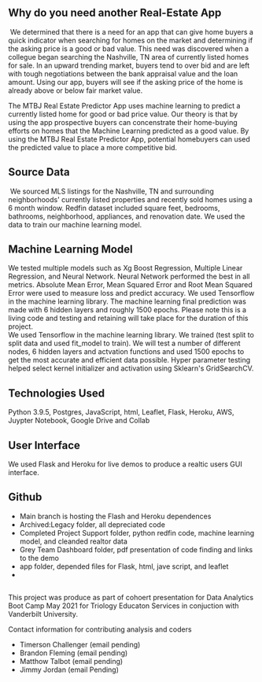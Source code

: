 ## Why do you need another Real-Estate App
​
We determined that there is a need for an app that can give home buyers a quick indicator when searching for homes on the market and determining if the asking price is a good or bad value. This need was discovered when a collegue began searching the Nashville, TN area of currently listed homes for sale. In an upward trending market, buyers tend to over bid and are left with tough negotiations between the bank appraisal value and the loan amount. Using our app, buyers will see if the asking price of the home is already above or below fair market value. 

The MTBJ Real Estate Predictor App uses machine learning to predict a currently listed home for good or bad price value.  Our theory is that by using the app prospective buyers can concenstrate their home-buying efforts on homes that the Machine Learning predicted as a good value. By using the MTBJ Real Estate Predictor App, potential homebuyers can used the predicted value to place a more competitive bid.
​
## Source Data
​
We sourced MLS listings for the Nashville, TN and surrounding neighborhoods' currently listed properties and recently sold homes using a 6 month window. Redfin dataset included square feet, bedrooms, bathrooms, neighborhood, appliances, and renovation date. We used the data  to train our machine learning model.
​
## Machine Learning Model
We tested multiple models such as Xg Boost Regression, Multiple Linear Regression, and Neural Network. Neural Network performed the best in all metrics. Absolute Mean Error, Mean Squared Error and Root Mean Squared Error were used to measure loss and predict accuracy. We used Tensorflow in the machine learning library. The machine learning final prediction was made with 6 hidden layers and roughly 1500 epochs. Please note this is a living code and testing and retaining will take place for the duration of this project.  
​
We used Tensorflow in the machine learning library. We trained (test split to split data and used fit_model to train). We will test a number of different nodes, 6 hidden layers and actvation functions and used 1500 epochs to get the most accurate and efficient data possible. Hyper parameter testing helped select kernel initializer and activation using Sklearn's GridSearchCV. 
​
## Technologies Used
Python 3.9.5, Postgres, JavaScript, html, Leaflet, Flask, Heroku, AWS, Juypter Notebook, Google Drive and Collab
​
## User Interface
We used Flask and Heroku for live demos to produce a realtic users GUI interface. 
​
## Github 
- Main branch is hosting the Flash and Heroku dependences
- Archived:Legacy folder, all depreciated code 
- Completed Project Support folder, python redfin code, machine learning model, and cleanded realtor data
- Grey Team Dashboard folder, pdf presentation of code finding and links to the demo
- app folder, depended files for Flask, html, jave script, and leaflet
- 
##
This project was produce as part of cohoert presentation for Data Analytics Boot Camp May 2021 for Triology Educaton Services in conjuction with Vanderbilt University. 

Contact information for contributing analysis and coders
- Timerson Challenger (email pending)
- Brandon Fleming (email pending)
- Matthow Talbot (email pending)
- Jimmy Jordan (email Pending) 


